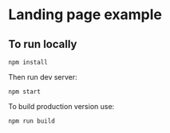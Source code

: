 # Landing page example

## To run locally

```
npm install
```

Then run dev server:

```
npm start
```

To build production version use:

```
npm run build
```
